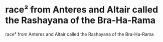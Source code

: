 # race² from Anteres and Altair called the Rashayana of the Bra-Ha-Rama

race² from Anteres and Altair called the Rashayana of the Bra-Ha-Rama